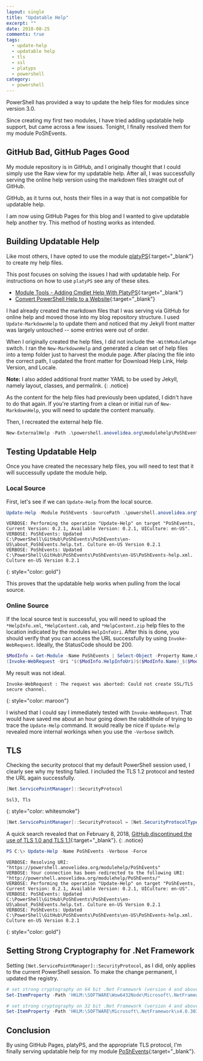 ```yaml
---
layout: single
title: "Updatable Help"
excerpt: ""
date: 2018-08-25
comments: true
tags:
  - update-help
  - updatable help
  - tls
  - ssl
  - platyps
  - powershell
category:
  - powershell
---
```


PowerShell has provided a way to update the help files for modules since version 3.0.

Since creating my first two modules, I have tried adding updatable help support, but came across a few issues. Tonight,
I finally resolved them for my module PoShEvents.

## GitHub Bad, GitHub Pages Good

My module repository is in GitHub, and I originally thought that I could simply use the Raw view for my updatable help.
After all, I was successfully serving the online help version using the markdown files straight out of GitHub.

GitHub, as it turns out, hosts their files in a way that is not compatible for updatable help.

I am now using GitHub Pages for this blog and I wanted to give updatable help another try. This method of hosting works
as intended.

## Building Updatable Help

Like most others, I have opted to use the module [platyPS](https://github.com/PowerShell/platyPS){:target="_blank"} to
create my help files.

This post focuses on solving the issues I had with updatable help. For instructions on how to use `platyPS` see any of
these sites.

* [Module Tools - Adding Cmdlet Help With PlatyPS](https://overpoweredshell.com/Module-Tools-Adding-Cmdlet-Help-With-PlatyPS/){:target="_blank"}
* [Convert PowerShell Help to a Website](https://ntsystems.it/post/converting-powershell-help-a-website){:target="_blank"}

I had already created the markdown files that I was serving via GitHub for online help and moved those into my blog
repository structure. I used `Update-MarkdownHelp` to update them and noticed that my Jekyll front matter was largely
untouched -- some entries were out of order.

When I originally created the help files, I did not include the `-WithModulePage` switch. I ran the `New-MarkdownHelp`
and generated a clean set of help files into a temp folder just to harvest the module page. After placing the file into
the correct path, I updated the front matter for Download Help Link, Help Version, and Locale.

**Note:** I also added additional front matter YAML to be used by Jekyll, namely layout, classes, and permalink.
{: .notice}

As the content for the help files had previously been updated, I didn't have to do that again. If you're starting from a
clean or initial run of `New-MarkdownHelp`, you will need to update the content manually.

Then, I recreated the external help file.

```powershell
New-ExternalHelp -Path .\powershell.anovelidea.org\modulehelp\PoShEvents -OutputPath .\PoShEvents\PoShEvents\en-US\ -Force
```

## Testing Updatable Help

Once you have created the necessary help files, you will need to test that it will successully update the module help.

### Local Source

First, let's see if we can `Update-Help` from the local source.

```powershell
Update-Help -Module PoShEvents -SourcePath .\powershell.anovelidea.org\modulehelp\PoShEvents\ -Force -Verbose
```

```console
VERBOSE: Performing the operation "Update-Help" on target "PoShEvents, Current Version: 0.2.1, Available Version: 0.2.1, UICulture: en-US".
VERBOSE: PoShEvents: Updated C:\PowerShell\GitHub\PoShEvents\PoShEvents\en-US\about_PoShEvents.help.txt. Culture en-US Version 0.2.1
VERBOSE: PoShEvents: Updated C:\PowerShell\GitHub\PoShEvents\PoShEvents\en-US\PoShEvents-help.xml. Culture en-US Version 0.2.1
```
{: style="color: gold"}

This proves that the updatable help works when pulling from the local source.

### Online Source

If the local source test is successful, you will need to upload the `*HelpInfo.xml`, `*HelpContent.cab`, and
`*HelpContent.zip` help files to the location indicated by the modules `HelpInfoUri`. After this is done, you should
verify that you can access the URL successfully by using `Invoke-WebRequest`. Ideally, the StatusCode should be 200.

```powershell
$ModInfo = Get-Module -Name PoShEvents | Select-Object -Property Name,Guid,HelpInfoURI
(Invoke-WebRequest -Uri "$($ModInfo.HelpInfoUri)$($ModInfo.Name)_$($ModInfo.Guid)_HelpInfo.xml").StatusCode
```

My result was not ideal.

```console
Invoke-WebRequest : The request was aborted: Could not create SSL/TLS secure channel.
```
{: style="color: maroon"}

I wished that I could say I immediately tested with `Invoke-WebRequest`. That would have saved me about an hour going
down the rabbithole of trying to trace the `Update-Help` command. It would really be nice if `Update-Help` revealed more
internal workings when you use the `-Verbose` switch.

## TLS

Checking the security protocol that my default PowerShell session used, I clearly see why my testing failed. I included
the TLS 1.2 protocol and tested the URL again successfully.

```powershell
[Net.ServicePointManager]::SecurityProtocol
```

```console
Ssl3, Tls
```
{: style="color: whitesmoke"}

```powershell
[Net.ServicePointManager]::SecurityProtocol = [Net.SecurityProtocolType]::Tls,[Net.SecurityProtocolType]::Tls11,[Net.SecurityProtocolType]::Tls12
```

A quick search revealed that on February 8, 2018, [GitHub discontinued the use of TLS 1.0 and TLS 1.1](https://githubengineering.com/crypto-removal-notice/){:target="_blank"}.
{: .notice}

```powershell
PS C:\> Update-Help -Name PoShEvents -Verbose -Force
```

```console
VERBOSE: Resolving URI: "https://powershell.anovelidea.org/modulehelp/PoShEvents"
VERBOSE: Your connection has been redirected to the following URI: "http://powershell.anovelidea.org/modulehelp/PoShEvents/"
VERBOSE: Performing the operation "Update-Help" on target "PoShEvents, Current Version: 0.2.1, Available Version: 0.2.1, UICulture: en-US".
VERBOSE: PoShEvents: Updated C:\PowerShell\GitHub\PoShEvents\PoShEvents\en-US\about_PoShEvents.help.txt. Culture en-US Version 0.2.1
VERBOSE: PoShEvents: Updated C:\PowerShell\GitHub\PoShEvents\PoShEvents\en-US\PoShEvents-help.xml. Culture en-US Version 0.2.1
```
{: style="color: gold"}

## Setting Strong Cryptography for .Net Framework

Setting `[Net.ServicePointManager]::SecurityProtocol`, as I did, only applies to the current PowerShell session. To make
the change permanent, I updated the registry.

```powershell
# set strong cryptography on 64 bit .Net Framework (version 4 and above)
Set-ItemProperty -Path 'HKLM:\SOFTWARE\Wow6432Node\Microsoft\.NetFramework\v4.0.30319' -Name 'SchUseStrongCrypto' -Value '1' -Type DWord

# set strong cryptography on 32 bit .Net Framework (version 4 and above)
Set-ItemProperty -Path 'HKLM:\SOFTWARE\Microsoft\.NetFramework\v4.0.30319' -Name 'SchUseStrongCrypto' -Value '1' -Type DWord
```

## Conclusion

By using GitHub Pages, platyPS, and the appropriate TLS protocol, I'm finally serving updatable help for my module
[PoShEvents](https://github.com/thedavecarroll/PoShEvents){:target="_blank"}.